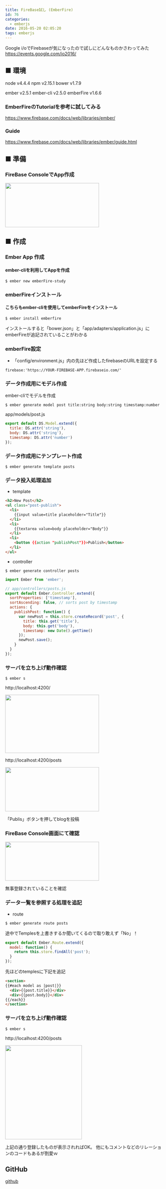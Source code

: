 ```yaml
---
title: FireBase試し (EmberFire)
id: 76
categories:
  - emberjs
date: 2016-05-20 02:05:20
tags: emberjs
---
```


Google i/oでFirebaseが気になったので試しにどんなものかさわってみた
https://events.google.com/io2016/

## ■ 環境

node v4.4.4
npm v2.15.1
bower v1.7.9

ember v2.5.1
ember-cli v2.5.0
emberFire v1.6.6

### EmberFireのTutorialを参考に試してみる

https://www.firebase.com/docs/web/libraries/ember/

### Guide

https://www.firebase.com/docs/web/libraries/ember/guide.html

## ■ 準備

### FireBase ConsoleでApp作成

<img src="/weblog/img/p1.png" width="300" height="141">

## ■ 作成

### Ember App 作成

#### ember-cliを利用してAppを作成
```
$ ember new emberFire-study
```

### emberFireインストール

#### こちらもember-cliを使用してemberFireをインストール

```
$ ember install emberfire
```

インストールすると「bower.json」と「app/adapters/application.js」に
emberFireが追記されていることがわかる

### emberFire設定

* 「config/environment.js」内の先ほど作成したfirebaseのURLを設定する

```
firebase:'https://YOUR-FIREBASE-APP.firebaseio.com/'
```

### データ作成用にモデル作成

ember-cliでモデルを作成
```
$ ember generate model post title:string body:string timestamp:number
```

app/models/post.js
```javascript
export default DS.Model.extend({
  title: DS.attr('string'),
  body: DS.attr('string'),
  timestamp: DS.attr('number')
});
```

### データ作成用にテンプレート作成

```
$ ember generate template posts
```

### データ投入処理追加

*   template

```html
<h2>New Post</h2>
<ul class="post-publish">
  <li>
    {{input value=title placeholder="Title"}}
  </li>
  <li>
    {{textarea value=body placeholder="Body"}}
  </li>
  <li>
    <button {{action "publishPost"}}>Publish</button>
  </li>
</ul>
```

* controller

```
$ ember generate controller posts
```
```javascript
import Ember from 'ember';

// app/controllers/posts.js
export default Ember.Controller.extend({
  sortProperties: ['timestamp'],
  sortAscending: false, // sorts post by timestamp
  actions: {
    publishPost: function() {
      var newPost = this.store.createRecord('post', {
        title: this.get('title'),
        body: this.get('body'),
        timestamp: new Date().getTime()
      });
      newPost.save();
    }
  }
});
```

### サーバを立ち上げ動作確認

```
$ ember s
```

http://localhost:4200/

<img src="/weblog/img/p2.png" width="300" height="186">

http://localhost:4200/posts

<img src="/weblog/img/p3.png" width="300" height="141">

「Publis」ボタンを押してblogを投稿

### FireBase Console画面にて確認

<img src="/weblog/img/p4.png" width="300" height="124">

無事登録されていることを確認

### データ一覧を参照する処理を追記

* route

```
$ ember generate route posts
```

途中でTemplesを上書きするか聞いてくるので取り敢えず「No」！
```javascript
export default Ember.Route.extend({
  model: function() {
    return this.store.findAll('post');
  }
});
```

先ほどのtemplesに下記を追記
```html
<section>
{{#each model as |post|}}
  <div>{{post.title}}</div>
  <div>{{post.body}}</div>
{{/each}}
</section>
```

### サーバを立ち上げ動作確認

```
$ ember s
```
http://localhost:4200/posts

<img src="/weblog/img/p1.png" width="245" height="300">

上記の通り登録したものが表示されればOK。
他にもコメントなどのリレーションのコードもあるが割愛ｗ

## GitHub

[github](https://github.com/tetuo41/emberFire-study)
